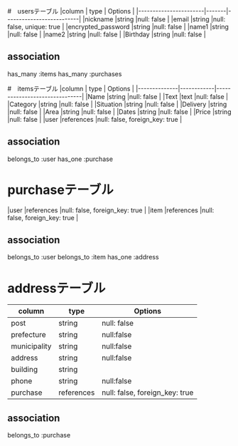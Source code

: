 #　usersテーブル
|column                 |  type |  Options                 |
|-----------------------|-------|--------------------------|
|nickname               |string |null: false               |
|email                  |string |null: false, unique: true |
|encrypted_password     |string |null: false               |
|name1                  |string |null: false               |
|name2                  |string |null: false               |
|Birthday               |string |null: false               |

## association
has_many :items
has_many :purchases

#　itemsテーブル
|column        |  type      |  Options                      |
|--------------|------------|-------------------------------|
|Name          |string      |null: false                    |
|Text          |text        |null: false                    |
|Category      |string      |null: false                    |
|Situation     |string      |null: false                    |
|Delivery      |string      |null: false                    |
|Area          |string      |null: false                    |
|Dates         |string      |null: false                    |
|Price         |string      |null: false                    |
|user          |references  |null: false, foreign_key: true |

## association
belongs_to :user
has_one :purchase

# purchaseテーブル
|user          |references  |null: false, foreign_key: true |
|item          |references  |null: false, foreign_key: true |

## association
belongs_to :user
belongs_to :item
has_one :address

# addressテーブル
|column             | type        |  Options                      |
|-------------------|-------------|-------------------------------|
|post               |string       |null: false                    |
|prefecture         |string       |null:false                     |
|municipality       |string       |null:false                     |
|address            |string       |null:false                     |
|building           |string       |                               |
|phone              |string       |null:false                     |
|purchase           |references   |null: false, foreign_key: true |

## association
belongs_to :purchase

